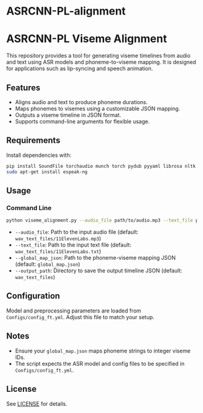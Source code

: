 # ASRCNN-PL-alignment

# ASRCNN-PL Viseme Alignment

This repository provides a tool for generating viseme timelines from audio and text using ASR models and phoneme-to-viseme mapping. It is designed for applications such as lip-syncing and speech animation.

## Features

- Aligns audio and text to produce phoneme durations.
- Maps phonemes to visemes using a customizable JSON mapping.
- Outputs a viseme timeline in JSON format.
- Supports command-line arguments for flexible usage.

## Requirements

Install dependencies with:

```sh
pip install SoundFile torchaudio munch torch pydub pyyaml librosa nltk matplotlib accelerate transformers phonemizer einops einops-exts tqdm typing-extensions git+https://github.com/resemble-ai/monotonic_align.git
sudo apt-get install espeak-ng
```

## Usage

### Command Line

```sh
python viseme_alignment.py --audio_file path/to/audio.mp3 --text_file path/to/text.txt --global_map_json path/to/global_map.json --output_path output/directory
```

- `--audio_file`: Path to the input audio file (default: `wav_text_files/11ElevenLabs.mp3`)
- `--text_file`: Path to the input text file (default: `wav_text_files/11ElevenLabs.txt`)
- `--global_map_json`: Path to the phoneme-viseme mapping JSON (default: `global_map.json`)
- `--output_path`: Directory to save the output timeline JSON (default: `wav_text_files`)

## Configuration

Model and preprocessing parameters are loaded from `Configs/config_ft.yml`. Adjust this file to match your setup.

## Notes

- Ensure your `global_map.json` maps phoneme strings to integer viseme IDs.
- The script expects the ASR model and config files to be specified in `Configs/config_ft.yml`.

## License

See [LICENSE](LICENSE) for details.